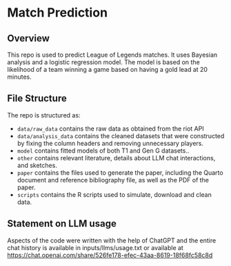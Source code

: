 # Match Prediction

## Overview

This repo is used to predict League of Legends matches. It uses Bayesian analysis and a logistic regression model. The model is based on the likelihood of a team winning a game based on having a gold lead at 20 minutes.

## File Structure

The repo is structured as:

-   `data/raw_data` contains the raw data as obtained from the riot API
-   `data/analysis_data` contains the cleaned datasets that were constructed by fixing the column headers and removing unnecessary players.
-   `model` contains fitted models of both T1 and Gen G datasets.. 
-   `other` contains relevant literature, details about LLM chat interactions, and sketches.
-   `paper` contains the files used to generate the paper, including the Quarto document and reference bibliography file, as well as the PDF of the paper. 
-   `scripts` contains the R scripts used to simulate, download and clean data.


## Statement on LLM usage

Aspects of the code were written with the help of ChatGPT and the entire chat history is available in inputs/llms/usage.txt or available at https://chat.openai.com/share/526fe178-efec-43aa-8619-18f68fc58c8d
